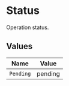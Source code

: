 # Status

Operation status.


## Values

| Name      | Value     |
| --------- | --------- |
| `Pending` | pending   |